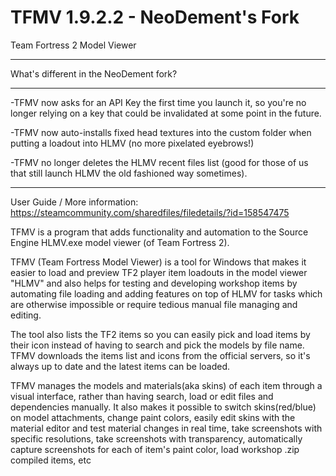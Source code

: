 # TFMV 1.9.2.2 - NeoDement's Fork
Team Fortress 2 Model Viewer

-------------------------------------------------------------------------------------------------------------------------------------------------------

What's different in the NeoDement fork?

-------------------------------------------------------------------------------------------------------------------------------------------------------

-TFMV now asks for an API Key the first time you launch it, so you're no longer relying on a key that could be invalidated at some point in the future.

-TFMV now auto-installs fixed head textures into the custom folder when putting a loadout into HLMV (no more pixelated eyebrows!)

-TFMV no longer deletes the HLMV recent files list (good for those of us that still launch HLMV the old fashioned way sometimes).

-------------------------------------------------------------------------------------------------------------------------------------------------------

User Guide / More information: https://steamcommunity.com/sharedfiles/filedetails/?id=158547475

TFMV is a program that adds functionality and automation to the Source Engine HLMV.exe model viewer (of Team Fortress 2).

TFMV (Team Fortress Model Viewer) is a tool for Windows that makes it easier to load and preview TF2 player item loadouts in the model viewer "HLMV" 
and also helps for testing and developing workshop items by automating file loading and adding features on top of HLMV for tasks which are otherwise 
impossible or require tedious manual file managing and editing.

The tool also lists the TF2 items so you can easily pick and load items by their icon instead of having to search and pick the models by file name.
TFMV downloads the items list and icons from the official servers, so it's always up to date and the latest items can be loaded.

TFMV manages the models and materials(aka skins) of each item through a visual interface, rather than having search, load or edit files and dependencies manually.
It also makes it possible to switch skins(red/blue) on model attachments, change paint colors, easily edit skins with the material editor and test material 
changes in real time, take screenshots with specific resolutions, take screenshots with transparency, automatically capture screenshots for each of item's paint color, 
load workshop .zip compiled items, etc
